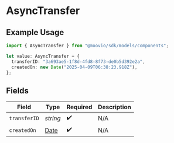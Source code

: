 # AsyncTransfer

## Example Usage

```typescript
import { AsyncTransfer } from "@moovio/sdk/models/components";

let value: AsyncTransfer = {
  transferID: "3a693ae5-1f8d-4fd8-8f73-de0b5d392e2a",
  createdOn: new Date("2025-04-09T06:38:23.918Z"),
};
```

## Fields

| Field                                                                                         | Type                                                                                          | Required                                                                                      | Description                                                                                   |
| --------------------------------------------------------------------------------------------- | --------------------------------------------------------------------------------------------- | --------------------------------------------------------------------------------------------- | --------------------------------------------------------------------------------------------- |
| `transferID`                                                                                  | *string*                                                                                      | :heavy_check_mark:                                                                            | N/A                                                                                           |
| `createdOn`                                                                                   | [Date](https://developer.mozilla.org/en-US/docs/Web/JavaScript/Reference/Global_Objects/Date) | :heavy_check_mark:                                                                            | N/A                                                                                           |